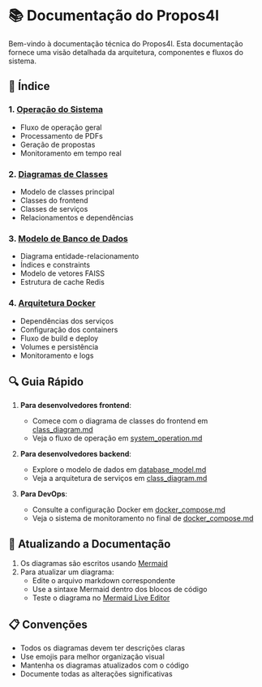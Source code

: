 # 📚 Documentação do Propos4l

Bem-vindo à documentação técnica do Propos4l. Esta documentação fornece uma visão detalhada da arquitetura, componentes e fluxos do sistema.

## 📑 Índice

### 1. [Operação do Sistema](./system_operation.md)
- Fluxo de operação geral
- Processamento de PDFs
- Geração de propostas
- Monitoramento em tempo real

### 2. [Diagramas de Classes](./class_diagram.md)
- Modelo de classes principal
- Classes do frontend
- Classes de serviços
- Relacionamentos e dependências

### 3. [Modelo de Banco de Dados](./database_model.md)
- Diagrama entidade-relacionamento
- Índices e constraints
- Modelo de vetores FAISS
- Estrutura de cache Redis

### 4. [Arquitetura Docker](./docker_compose.md)
- Dependências dos serviços
- Configuração dos containers
- Fluxo de build e deploy
- Volumes e persistência
- Monitoramento e logs

## 🔍 Guia Rápido

1. **Para desenvolvedores frontend**:
   - Comece com o diagrama de classes do frontend em [class_diagram.md](./class_diagram.md)
   - Veja o fluxo de operação em [system_operation.md](./system_operation.md)

2. **Para desenvolvedores backend**:
   - Explore o modelo de dados em [database_model.md](./database_model.md)
   - Veja a arquitetura de serviços em [class_diagram.md](./class_diagram.md)

3. **Para DevOps**:
   - Consulte a configuração Docker em [docker_compose.md](./docker_compose.md)
   - Veja o sistema de monitoramento no final de [docker_compose.md](./docker_compose.md)

## 🔄 Atualizando a Documentação

1. Os diagramas são escritos usando [Mermaid](https://mermaid-js.github.io/)
2. Para atualizar um diagrama:
   - Edite o arquivo markdown correspondente
   - Use a sintaxe Mermaid dentro dos blocos de código
   - Teste o diagrama no [Mermaid Live Editor](https://mermaid.live/)

## 📋 Convenções

- Todos os diagramas devem ter descrições claras
- Use emojis para melhor organização visual
- Mantenha os diagramas atualizados com o código
- Documente todas as alterações significativas
